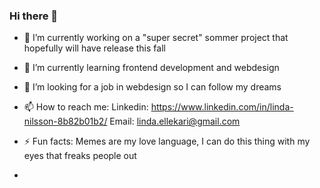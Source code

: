 ### Hi there 👋

- 🔭 I’m currently working on a "super secret" sommer project that hopefully will have release this fall
- 🌱 I’m currently learning frontend development and webdesign
- 👯 I’m looking for a job in webdesign so I can follow my dreams

- 📫 How to reach me: Linkedin: https://www.linkedin.com/in/linda-nilsson-8b82b01b2/ Email: linda.ellekari@gmail.com
- ⚡ Fun facts: Memes are my love language, I can do this thing with my eyes that freaks people out
- 
